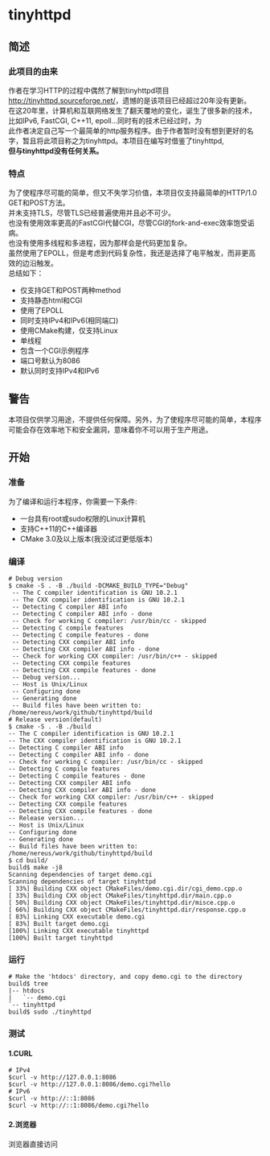 # tinyhttpd
## 简述
### 此项目的由来
作者在学习HTTP的过程中偶然了解到tinyhttpd项目<http://tinyhttpd.sourceforge.net/>，遗憾的是该项目已经超过20年没有更新。  
在这20年里，计算机和互联网络发生了翻天覆地的变化，诞生了很多新的技术，比如IPv6, FastCGI, C++11, epoll...同时有的技术已经过时，为  
此作者决定自己写一个最简单的http服务程序。由于作者暂时没有想到更好的名字，暂且将此项目称之为tinyhttpd。本项目在编写时借鉴了tinyhttpd,  
**但与tinyhttpd没有任何关系。**
### 特点
为了使程序尽可能的简单，但又不失学习价值，本项目仅支持最简单的HTTP/1.0 GET和POST方法。  
并未支持TLS，尽管TLS已经普遍使用并且必不可少。  
也没有使用效率更高的FastCGI代替CGI，尽管CGI的fork-and-exec效率饱受诟病。  
也没有使用多线程和多进程，因为那样会是代码更加复杂。  
虽然使用了EPOLL，但是考虑到代码复杂性，我还是选择了电平触发，而非更高效的边沿触发。  
总结如下：  
- 仅支持GET和POST两种method
- 支持静态html和CGI
- 使用了EPOLL
- 同时支持IPv4和IPv6(相同端口)
- 使用CMake构建，仅支持Linux
- 单线程
- 包含一个CGI示例程序
- 端口号默认为8086
- 默认同时支持IPv4和IPv6
## 警告
本项目仅供学习用途，不提供任何保障。另外，为了使程序尽可能的简单，本程序可能会存在效率地下和安全漏洞，意味着你不可以用于生产用途。  
## 开始
### 准备
为了编译和运行本程序，你需要一下条件:  
- 一台具有root或sudo权限的Linux计算机
- 支持C++11的C++编译器
- CMake 3.0及以上版本(我没试过更低版本)
### 编译
```shell script
# Debug version
$ cmake -S . -B ./build -DCMAKE_BUILD_TYPE="Debug"
 -- The C compiler identification is GNU 10.2.1
 -- The CXX compiler identification is GNU 10.2.1
 -- Detecting C compiler ABI info
 -- Detecting C compiler ABI info - done
 -- Check for working C compiler: /usr/bin/cc - skipped
 -- Detecting C compile features
 -- Detecting C compile features - done
 -- Detecting CXX compiler ABI info
 -- Detecting CXX compiler ABI info - done
 -- Check for working CXX compiler: /usr/bin/c++ - skipped
 -- Detecting CXX compile features
 -- Detecting CXX compile features - done
 -- Debug version...
 -- Host is Unix/Linux
 -- Configuring done
 -- Generating done
 -- Build files have been written to: /home/nereus/work/github/tinyhttpd/build
# Release version(default)
$ cmake -S . -B ./build
-- The C compiler identification is GNU 10.2.1
-- The CXX compiler identification is GNU 10.2.1
-- Detecting C compiler ABI info
-- Detecting C compiler ABI info - done
-- Check for working C compiler: /usr/bin/cc - skipped
-- Detecting C compile features
-- Detecting C compile features - done
-- Detecting CXX compiler ABI info
-- Detecting CXX compiler ABI info - done
-- Check for working CXX compiler: /usr/bin/c++ - skipped
-- Detecting CXX compile features
-- Detecting CXX compile features - done
-- Release version...
-- Host is Unix/Linux
-- Configuring done
-- Generating done
-- Build files have been written to: /home/nereus/work/github/tinyhttpd/build
$ cd build/
build$ make -j8
Scanning dependencies of target demo.cgi
Scanning dependencies of target tinyhttpd
[ 33%] Building CXX object CMakeFiles/demo.cgi.dir/cgi_demo.cpp.o
[ 33%] Building CXX object CMakeFiles/tinyhttpd.dir/main.cpp.o
[ 50%] Building CXX object CMakeFiles/tinyhttpd.dir/misce.cpp.o
[ 66%] Building CXX object CMakeFiles/tinyhttpd.dir/response.cpp.o
[ 83%] Linking CXX executable demo.cgi
[ 83%] Built target demo.cgi
[100%] Linking CXX executable tinyhttpd
[100%] Built target tinyhttpd
```
### 运行
```shell script
# Make the 'htdocs' directory, and copy demo.cgi to the directory
build$ tree
|-- htdocs
|   `-- demo.cgi
`-- tinyhttpd
build$ sudo ./tinyhttpd
```
### 测试
#### 1.CURL
```shell script
# IPv4
$curl -v http://127.0.0.1:8086
$curl -v http://127.0.0.1:8086/demo.cgi?hello
# IPv6
$curl -v http://::1:8086
$curl -v http://::1:8086/demo.cgi?hello
```
#### 2.浏览器
浏览器直接访问

